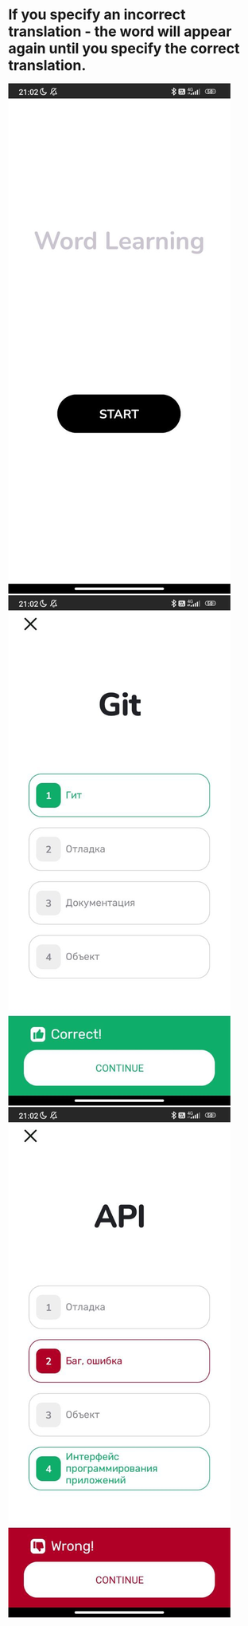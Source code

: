 # If you specify an incorrect translation - the word will appear again until you specify the correct translation. #
![alt text](/screens/1.jpg)
![alt text](/screens/2.jpg)
![alt text](/screens/3.jpg)
